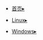 - [首页▸](/)

- [Linux▸](/operating-system/Linux.md)<br>

- [Windows▸](/operating-system/Windows.md)<br>